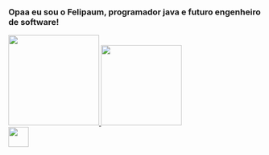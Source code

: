 ### Opaa eu sou o Felipaum, programador java e futuro engenheiro de software!

<div>
<a href="https://github.com/feelipaum">
<img height="180em" src="https://github-readme-stats.vercel.app/api?username=feelipaum&show_icons=true&theme=dracula&include_all_commits=true&count_private=true"/>
<img height="160em" src="https://github-readme-stats.vercel.app/api/top-langs/?username=feelipaum&layout=compact&langs_count=7&theme=dracula"/>
</div>

<img src="https://cdn.jsdelivr.net/gh/devicons/devicon/icons/java/java-original.svg" width="40" height="40"/>

<!--
**feelipaum/feelipaum** is a ✨ _special_ ✨ repository because its `README.md` (this file) appears on your GitHub profile.

Here are some ideas to get you started:

- 🔭 I’m currently working on ...
- 🌱 I’m currently learning ...
- 👯 I’m looking to collaborate on ...
- 🤔 I’m looking for help with ...
- 💬 Ask me about ...
- 📫 How to reach me: ...
- 😄 Pronouns: ...
- ⚡ Fun fact: ...
-->
